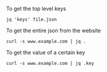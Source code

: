 To get the top level keys

```
jq 'keys' file.json
```

To get the entire json from the website 
```
curl -s www.example.com | jq .
```

To get the value of a certain key
```
curl -s www.example.com | jq .key 
```
